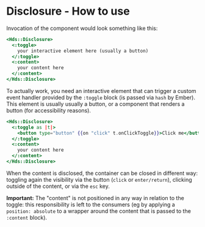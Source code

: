 <h1>Disclosure - How to use</h1>

<section data-section="how-to-use">
  
  <p class="dummy-paragraph">Invocation of the component would look something like this:</p>
  
  <!-- prettier-ignore-start -->
```handlebars
<Hds::Disclosure>
  <:toggle>
    your interactive element here (usually a button)
  </:toggle>
  <:content>
    your content here
  </:content>
</Hds::Disclosure>
```
<!-- prettier-ignore-end -->

  
  <p class="dummy-paragraph">To actually work, you need an interactive element that can trigger a custom event handler
    provided by the
    <code class="dummy-code">:toggle</code>
    block (is passed via
    <code class="dummy-code">hash</code>
    by Ember). This element is usually usually a button, or a component that renders a button (for accessibility
    reasons).
  </p>
  
  
  <!-- prettier-ignore-start -->
```handlebars
<Hds::Disclosure>
  <:toggle as |t|>
    <button type="button" {{on "click" t.onClickToggle}}>Click me</button>
  </:toggle>
  <:content>
    your content here
  </:content>
</Hds::Disclosure>
```
<!-- prettier-ignore-end -->

  
  
  <p class="dummy-paragraph">When the content is disclosed, the container can be closed in different way: toggling again
    the visibility via the button (<code class="dummy-code">click</code>
    or
    <code class="dummy-code">enter/return</code>), clicking outside of the content, or via the
    <code class="dummy-code">esc</code>
    key.</p>
  <p class="dummy-paragraph">
    <strong>Important:</strong>
    The "content" is not positioned in any way in relation to the toggle: this responsibility is left to the consumers
    (eg by applying a
    <code class="dummy-code">position: absolute</code>
    to a wrapper around the content that is passed to the
    <code class="dummy-code">:content</code>
    block).</p>
</section>
